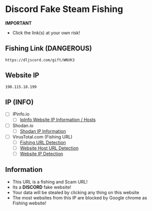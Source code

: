 # Discord Fake Steam Fishing

**IMPORTANT**
- Click the link(s) at your own risk!

## Fishing Link (DANGEROUS)
```
https://dljscord.com/gift/WNVK3
```
## Website IP
```
190.115.18.199
```

## IP (INFO)
- [ ] IPinfo.io
    - [ ] [IpInfo Website IP Information / Hosts](https://ipinfo.io/190.115.18.199)

- [ ] Shodan.io
    - [ ] [Shodan IP Information](https://www.shodan.io/host/190.115.18.199)

- [ ] VirusTotal.com (Fishing URL)
    - [ ] [Fishing URL Detection](https://www.virustotal.com/gui/url/2284a62c1fc5f0d5277c69a1e44b3f7c6d14972f423519adb7af52f15876b4ac)
    - [ ] [Website Host URL Detection](https://www.virustotal.com/gui/url/d02f0dbb8093df65aff4738d57af1f4b603e73cef91ab8ff0215b9d42b2bfe54)
    - [ ] [Website IP Detection](https://www.virustotal.com/gui/url/23f5ea5ff305d41e51bc99fab32958f5aa93b99a399c7d6dd64abde5c46ee38d/detection)
 
## Information
- This URL is a fishing and Scam URL!
- Its a **DISCORD** fake website!
- Your data will be stealed by clicking any thing on this website
- The most websites from this IP are blocked by Google chrome as Fishing website!

